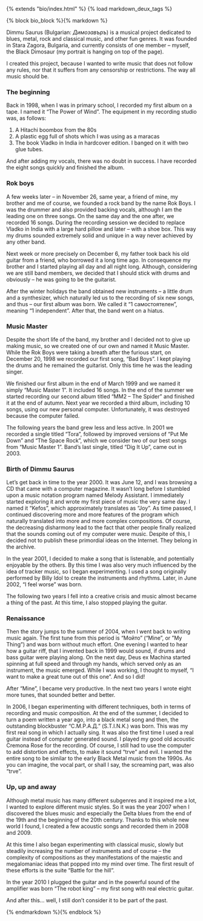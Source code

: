 {% extends "bio/index.html" %}
{% load markdown_deux_tags %}

{% block bio_block %}{% markdown %}

Dimmu Saurus (Bulgarian: *Димозавъръ*) is a musical project dedicated to blues, metal, rock and classical music, and other fun genres. It was founded in Stara Zagora, Bulgaria, and currently consists of one member – myself, the Black Dimosaur (my portrait is hanging on top of the page).

I created this project, because I wanted to write music that does not follow any rules, nor that it suffers from any censorship or restrictions. The way all music should be.

### The beginning
Back in 1998, when I was in primary school, I recorded my first album on a tape. I named it “The Power of Wind”. The equipment in my recording studio was, as follows:

1. A Hitachi boombox from the 80s
2. A plastic egg full of shots which I was using as a maracas
3. The book Vladko in India in hardcover edition. I banged on it with two glue tubes.

And after adding my vocals, there was no doubt in success. I have recorded the eight songs quickly and finished the album.

### Rok boys

A few weeks later – in November 26, same year, a friend of mine, my brother and me of course, we founded a rock band by the name Rok Boys. I was the drummer and also provided backing vocals, although I am the leading one on three songs. On the same day and the one after, we recorded 16 songs. During the recording session we decided to replace Vladko in India with a large hard pillow and later – with a shoe box. This way my drums sounded extremely solid and unique in a way never achieved by any other band.

Next week or more precisely on December 6, my father took back his old guitar from a friend, who borrowed it a long time ago. In consequence my brother and I started playing all day and all night long. Although, considering we are still band members, we decided that I should stick with drums and obviously – he was going to be the guitarist.

After the winter holidays the band obtained new instruments – a little drum and a synthesizer, which naturally led us to the recording of six new songs, and thus – our first album was born. We called it “1 самостоятелен”, meaning “1 independent”. After that, the band went on a hiatus.

### Music Master

Despite the short life of the band, my brother and I decided not to give up making music, so we created one of our own and named it Music Master. While the Rok Boys were taking a breath after the furious start, on December 20, 1998 we recorded our first song, “Bad Boys”. I kept playing the drums and he remained the guitarist. Only this time he was the leading singer.

We finished our first album in the end of March 1999 and we named it simply “Music Master 1”. It included 16 songs. In the end of the summer we started recording our second album titled “MM2 – The Spider” and finished it at the end of autumn. Next year we recorded a third album, including 10 songs, using our new personal computer. Unfortunately, it was destroyed because the computer failed.

The following years the band grew less and less active. In 2001 we recorded a single titled “Tora”, followed by improved versions of “Put Me Down” and “The Space Rock”, which we consider two of our best songs from “Music Master 1”. Band’s last single, titled “Dig It Up”, came out in 2003.

### Birth of Dimmu Saurus

Let’s get back in time to the year 2000. It was June 12, and I was browsing a CD that came with a computer magazine. It wasn’t long before I stumbled upon a music notation program named Melody Assistant. I immediately started exploring it and wrote my first piece of music the very same day. I named it “Kefos”, which approximately translates as “Joy”. As time passed, I continued discovering more and more features of the program which naturally translated into more and more complex compositions. Of course, the decreasing disharmony lead to the fact that other people finally realized that the sounds coming out of my computer were music. Despite of this, I decided not to publish these primordial ideas on the Internet. They belong in the archive.

In the year 2001, I decided to make a song that is listenable, and potentially enjoyable by the others. By this time I was also very much influenced by the idea of tracker music, so I began experimenting. I used a song originally performed by Billy Idol to create the instruments and rhythms. Later, in June 2002, “I feel worse” was born.

The following two years I fell into a creative crisis and music almost became a thing of the past. At this time, I also stopped playing the guitar.

### Renaissance

Then the story jumps to the summer of 2004, when I went back to writing music again. The first tune from this period is “Мойто” (“Mine”, or ”My Thing”) and was born without much effort. One evening I wanted to hear how a guitar riff, that I invented back in 1999 would sound, if drums and bass guitar were playing along. On the next day, Deus ex Machina started spinning at full speed and through my hands, which served only as an instrument, the music emerged. While I was working, I thought to myself, “I want to make a great tune out of this one”. And so I did!

After “Mine”, I became very productive. In the next two years I wrote eight more tunes, that sounded better and better.

In 2006, I began experimenting with different techniques, both in terms of recording and music composition. At the end of the summer, I decided to turn a poem written a year ago, into a black metal song and then, the outstanding blockbuster “С.М.Р.А.Д.” (S.T.I.N.K.) was born. This was my first real song in which I actually sing. It was also the first time I used a real guitar instead of computer generated sound. I played my good old acoustic Cremona Rose for the recording. Of course, I still had to use the computer to add distortion and effects, to make it sound “trve” and evil. I wanted the entire song to be similar to the early Black Metal music from the 1990s. As you can imagine, the vocal part, or shall I say, the screaming part, was also “trve”.

### Up, up and away

Although metal music has many different subgenres and it inspired me a lot, I wanted to explore different music styles. So it was the year 2007 when I discovered the blues music and especially the Delta blues from the end of the 19th and the beginning of the 20th century. Thanks to this whole new world I found, I created a few acoustic songs and recorded them in 2008 and 2009.

At this time I also began experimenting with classical music, slowly but steadily increasing the number of instruments and of course – the complexity of compositions as they manifestations of the majestic and megalomaniac ideas that popped into my mind over time. The first result of these efforts is the suite “Battle for the hill”.

In the year 2010 I plugged the guitar and in the powerful sound of the amplifier was born “The robot king” – my first song with real electric guitar.

And after this… well, I still don’t consider it to be part of the past.

{% endmarkdown %}{% endblock %}
